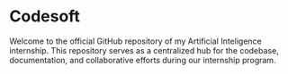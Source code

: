 # Codesoft
Welcome to the official GitHub repository of my Artificial Inteligence internship.  This repository serves as a centralized hub for the codebase, documentation, and collaborative efforts during our internship program.
